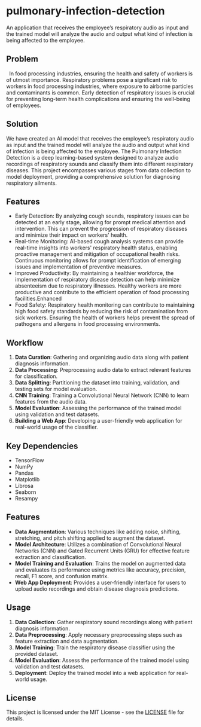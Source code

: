 # pulmonary-infection-detection
An application that receives the employee’s respiratory audio as input and the trained model will analyze the audio and output what kind of infection is being affected to the employee.

## Problem

 
In food processing industries, ensuring the health and safety of workers is of utmost importance. Respiratory problems pose a significant risk to workers in food processing industries, where exposure to airborne particles and contaminants is common. Early detection of respiratory issues is crucial for preventing long-term health complications and ensuring the well-being of employees. 

## Solution 

We have created an AI model that receives the employee’s respiratory audio as input and the trained model will analyze the audio and output what kind of infection is being affected to the employee. The Pulmonary Infection Detection is a deep learning-based system designed to analyze audio recordings of respiratory sounds and classify them into different respiratory diseases. This project encompasses various stages from data collection to model deployment, providing a comprehensive solution for diagnosing respiratory ailments.

## Features

- Early Detection: By analyzing cough sounds, respiratory issues can be detected at an early stage, allowing for prompt medical attention and intervention. This can prevent the progression of respiratory diseases and minimize their impact on workers' health.
- Real-time Monitoring: AI-based cough analysis systems can provide real-time insights into workers' respiratory health status, enabling proactive management and mitigation of occupational health risks. Continuous monitoring allows for prompt identification of emerging issues and implementation of preventive measures.
- Improved Productivity: By maintaining a healthier workforce, the implementation of respiratory disease detection can help minimize absenteeism due to respiratory illnesses. Healthy workers are more productive and contribute to the efficient operation of food processing facilities.Enhanced 
- Food Safety: Respiratory health monitoring can contribute to maintaining high food safety standards by reducing the risk of contamination from sick workers. Ensuring the health of workers helps prevent the spread of pathogens and allergens in food processing environments.

## Workflow

1. **Data Curation**: Gathering and organizing audio data along with patient diagnosis information.
2. **Data Processing**: Preprocessing audio data to extract relevant features for classification.
3. **Data Splitting**: Partitioning the dataset into training, validation, and testing sets for model evaluation.
4. **CNN Training**: Training a Convolutional Neural Network (CNN) to learn features from the audio data.
5. **Model Evaluation**: Assessing the performance of the trained model using validation and test datasets.
6. **Building a Web App**: Developing a user-friendly web application for real-world usage of the classifier.

## Key Dependencies

- TensorFlow
- NumPy
- Pandas
- Matplotlib
- Librosa
- Seaborn
- Resampy

## Features

- **Data Augmentation**: Various techniques like adding noise, shifting, stretching, and pitch shifting applied to augment the dataset.
- **Model Architecture**: Utilizes a combination of Convolutional Neural Networks (CNN) and Gated Recurrent Units (GRU) for effective feature extraction and classification.
- **Model Training and Evaluation**: Trains the model on augmented data and evaluates its performance using metrics like accuracy, precision, recall, F1 score, and confusion matrix.
- **Web App Deployment**: Provides a user-friendly interface for users to upload audio recordings and obtain disease diagnosis predictions.

## Usage

1. **Data Collection**: Gather respiratory sound recordings along with patient diagnosis information.
2. **Data Preprocessing**: Apply necessary preprocessing steps such as feature extraction and data augmentation.
3. **Model Training**: Train the respiratory disease classifier using the provided dataset.
4. **Model Evaluation**: Assess the performance of the trained model using validation and test datasets.
5. **Deployment**: Deploy the trained model into a web application for real-world usage.


## License

This project is licensed under the MIT License - see the [LICENSE](https://github.com/Rajendran2201/pulmonary-infection-detection/blob/main/LICENSE) file for details.




